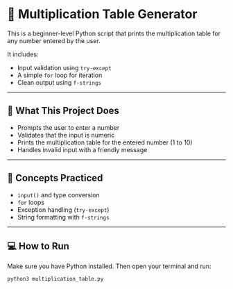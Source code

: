 # 🧮 Multiplication Table Generator

This is a beginner-level Python script that prints the multiplication table for any number entered by the user.

It includes:
- Input validation using `try-except`
- A simple `for` loop for iteration
- Clean output using `f-strings`

---

## 📌 What This Project Does

- Prompts the user to enter a number
- Validates that the input is numeric
- Prints the multiplication table for the entered number (1 to 10)
- Handles invalid input with a friendly message

---

## 🧠 Concepts Practiced

- `input()` and type conversion
- `for` loops
- Exception handling (`try-except`)
- String formatting with `f-strings`

---

## 💻 How to Run

Make sure you have Python installed. Then open your terminal and run:

```bash
python3 multiplication_table.py
